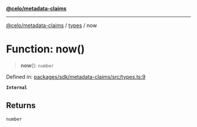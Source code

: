 [**@celo/metadata-claims**](../../README.md)

***

[@celo/metadata-claims](../../README.md) / [types](../README.md) / now

# Function: now()

> **now**(): `number`

Defined in: [packages/sdk/metadata-claims/src/types.ts:9](https://github.com/celo-org/developer-tooling/blob/master/packages/sdk/metadata-claims/src/types.ts#L9)

**`Internal`**

## Returns

`number`

